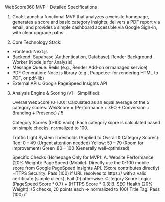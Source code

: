 WebScore360 MVP - Detailed Specifications

1. Goal: Launch a functional MVP that analyzes a website homepage, generates a score and basic category insights, delivers a PDF report via email, and provides a simple dashboard accessible via Google Sign-in, with clear upgrade paths.

2. Core Technology Stack:
*   Frontend: Next.js
*   Backend: Supabase (Authentication, Database), Render Background Worker (Node.js for Analysis)
*   Message Queue: Redis (e.g., Render Add-on or managed service)
*   PDF Generation: Node.js library (e.g., Puppeteer for rendering HTML to PDF, or pdf-lib)
*   External APIs: Google PageSpeed Insights API

3. Analysis Engine & Scoring (v1 - Simplified):


    Overall WebScore (0-100): Calculated as an equal average of the 5 category scores.
        WebScore = (Performance + SEO + Conversion + Branding + Presence) / 5

    Category Scores (0-100 each): Each category score is calculated based on simple checks, normalized to 100.

    Traffic Light System Thresholds (Applied to Overall & Category Scores):
        Red: 0 – 49 (Urgent attention needed)
        Yellow: 50 – 79 (Room for improvement)
        Green: 80 – 100 (Generally well-optimized)

    Specific Checks (Homepage Only for MVP):
        A. Website Performance (20% Weight):
            Page Speed (Mobile): Directly use the 0-100 mobile score from Google PageSpeed Insights API. (Score contributes directly)
            HTTPS Security: Pass (100) if URL resolves to https:// with a valid certificate (simple check), Fail (0) otherwise.
            Category Score Logic: (PageSpeed Score * 0.7) + (HTTPS Score * 0.3)
        B. SEO Health (20% Weight): (5 checks, 20 points each -> normalized to 100)
            Title Tag: Pass (100) if <title> tag exists and is not empty, Fail (0) otherwise.
            Meta Description: Pass (100) if <meta name="description"> exists and has content, Fail (0) otherwise.
            H1 Heading: Pass (100) if exactly one <h1> tag exists, Fail (0) otherwise.
            Image Alt Text: Pass (100) if >= 80% of <img> tags have a non-empty alt attribute, Fail (0) otherwise.
            Sitemap: Pass (100) if /sitemap.xml returns a 200 OK status (HEAD request), Fail (0) otherwise.
            Category Score Logic: Average of the 5 check scores.
        C. Conversion Readiness (20% Weight): (3 checks, ~33.3 points each -> normalized to 100)
            CTA Presence: Pass (100) if at least one <button> or link <a> with common CTA text (e.g., "Learn More", "Contact", "Shop", "Sign Up", "Book Now") is found, Fail (0) otherwise.
            Form Presence: Pass (100) if at least one <form> tag is found, Fail (0) otherwise.
            Contact Method: Pass (100) if a mailto: link OR a link to a page like /contact is found, Fail (0) otherwise.
            Category Score Logic: Average of the 3 check scores.
        D. Branding Basics (20% Weight): (2 checks, 50 points each -> normalized to 100)
            Logo Presence: Pass (100) if an <img> tag likely representing a logo is found in the header/top section (heuristic check based on common class names, IDs, or 'logo' in src/alt), Fail (0) otherwise.
            Professional Domain: Pass (100) if the domain is NOT from a known free subdomain platform (e.g., wordpress.com, blogspot.com, etc.), Fail (0) otherwise.
            Category Score Logic: Average of the 2 check scores.
        E. Online Presence Snapshot (20% Weight): (2 checks, 50 points each -> normalized to 100)
            Social Media Links: Pass (100) if links to >= 2 common platforms (Facebook, Instagram, LinkedIn, Twitter) are found, Partial (50) if 1 link found, Fail (0) if none found.
            Google Business Profile Link: Pass (100) if a link containing maps.google.com or google.com/search?q= (indicating a potential GBP link) is found, Fail (0) otherwise.
            Category Score Logic: Average of the 2 check scores.


4. PDF Report (v1 - Simple):


    Generation: Triggered by the Analysis Worker after scoring.

    Content:
        Clean, professional template using WebScore360 branding (logo, muted colors).
        Page 1: Cover - Logo, Tagline, Website URL Audited, Date.
        Page 2: Summary - Overall WebScore (large, color-coded R/Y/G), brief interpretation paragraph. List of the 5 Category Scores with their R/Y/G color indicators.
        Page 3+: Optional for MVP, could defer - One page per category showing the Pass/Fail result for each check within that category.
        Final Page: Call-to-Action: "Log in to your dashboard for detailed explanations and step-by-step fixes!" Link to the app's login page. Footer with company name/website.

    Delivery: Emailed automatically to the user's submitted email address as an attachment.


5. Fix-It Guidance (v1 - Generic Content):


    Content: For each specific check (e.g., "Missing Title Tag", "Low PageSpeed Score"), provide pre-written, generic text covering:
        What it is: Simple explanation.
        Why it matters: Briefly explain the benefit of fixing it (SEO, User Experience, Conversion).
        How to fix it: General, actionable steps suitable for a non-technical small business owner (e.g., "Log into your website editor...", "Look for the SEO settings...", "Compress images using a tool like TinyPNG...").

    "Let us fix it for you" Button: Simple mailto: link opening the user's email client, pre-filled with:
        To: support@yourdomain.com (Replace with actual desired support email)
        Subject: Help Needed with [Issue Name] for [User's Website URL] (e.g., "Help Needed with Missing Title Tag for example.com")
        Body: "Hi WebScore360 team, I need help fixing the following issue identified in my report:\n\nIssue: [Issue Name]\nWebsite: [User's Website URL]\n\nPlease let me know about your 'Done-for-you' service options.\n\nThanks,"


6. User Flow & Dashboard (v1 - Core Access):


    Landing Page: User enters **required** Website URL and **required** Email -> Clicks "Get My Score".

    Processing: Frontend shows a "Generating your report..." message. Backend API receives request, validates (ensuring both URL and Email are present), creates initial record, pushes job to Redis queue.

    Worker: Render worker picks up job, performs analysis, calls PageSpeed API, calculates scores, saves results to Supabase DB (linked to email/URL), generates PDF, **immediately emails the PDF** using a transactional email service (e.g., SendGrid via Supabase).

    Email Received & Sign-up Prompt: User gets the PDF report. **After the email is confirmed sent (or with a slight delay), the user is redirected from the initial submission page to a Supabase-powered login/sign-up page.** The email also includes a prominent call-to-action button/link: "View Detailed Report & Fixes -> Login/Sign Up".

    Login/Sign Up: Clicking the link (either from the redirect or the email) takes the user to the login page. Only Google Sign-In option is presented for MVP.

    Authentication: User authenticates via Google. Supabase Auth handles this. A new user record is created in the Supabase users table (or linked if email exists). A corresponding profiles table stores app-specific data (like subscription tier).

    Dashboard Access: Upon successful login, the user is redirected to the Next.js dashboard.

    Dashboard Display (Free Tier):
        Shows Overall WebScore & Category Scores (with colors).
        Lists checks performed under each category with Pass/Fail status.
        Hides the detailed "Why it matters" & "How to fix it" text. Shows a "Lock" icon or similar.
        Clicking a locked item displays an "Upgrade to Pro to unlock detailed guidance and fix-it steps" message with an Upgrade button.
        Displays remaining audits for the month (initially 1/1 used). Audit button might be disabled until next month.


7. Subscription Plans & Feature Gating (v1 - Basic):


    Database (Supabase): profiles table linked to auth.users will store subscription_tier ('free', 'pro', 'business_plus'), audits_remaining_this_month, subscription_end_date (for future). audits table stores history.

    Free Plan (Default):
        Max 1 audit per month.
        Dashboard shows scores & check results (pass/fail).
        Fix-It Guidance details are locked.

    Pro Plan (**$9/mo** - Option for annual payment with 25% discount):
        Max 30 audits per month.
        Unlocks all Fix-It Guidance details ("What", "Why", "How") in the dashboard.
        Placeholder: Maybe adds a non-functional "Action Tracker" tab for future dev.

    Business+ Plan (**$38/mo** - Option for annual payment with 25% discount):
        Unlimited audits per month.
        Includes all Pro features.
        Placeholders: May add non-functional tabs/sections for "Competitor Benchmarks", "Priority Support", "Service Discounts".

    Upgrade Flow: Clicking "Upgrade" buttons initiates the Stripe/Paddle checkout flow. **The checkout should present both monthly and annual (with discount) options if applicable.** Integration in Next.js frontend and webhooks handled by a Supabase Edge Function or Render endpoint to update the user's subscription_tier in the DB.

    Annual/LTD: Defer full LTD implementation until post-MVP validation, but **implement the annual discount option during checkout for Pro and Business+**.


8. Key Data Models (Supabase - Simplified):


    profiles: (links via UUID to auth.users) id, user_id, email, subscription_tier, audits_remaining, stripe_customer_id (nullable).

    audits: id, user_id (nullable, link if user logged in later), requested_email, website_url, created_at, overall_score, performance_score, seo_score, conversion_score, branding_score, presence_score, report_pdf_url (optional, if stored), raw_data (JSONB, storing check results).


9. Excluded from MVP:


    Email sequences (beyond initial report).

    Detailed keyword analysis.

    Competitor benchmarking functionality.

    Social media audit beyond link presence.

    SEO progress tracking over time (requires storing historical audit details).

    Action Tracker functionality.

    Team access / Agency features / White-labeling.

    AI Assistant.

    Advanced analysis (e.g., checking specific tech stack vulnerabilities, deeper link analysis, brand sentiment).

    Annual or LTD plan implementation.

    Non-Google login methods.

